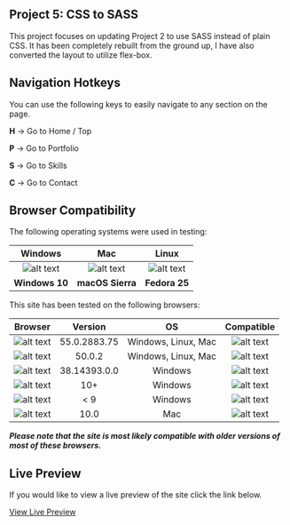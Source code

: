 ## Project 5: CSS to SASS
This project focuses on updating Project 2 to use SASS instead of plain CSS. It has been completely rebuilt from the ground up, I have also converted the layout to utilize flex-box.

## Navigation Hotkeys
You can use the following keys to easily navigate to any section on the page.


**H** → Go to Home / Top


**P** → Go to Portfolio


**S** → Go to Skills


**C** → Go to Contact

## Browser Compatibility
The following operating systems were used in testing:

| Windows | Mac | Linux |
|:-------:|:-----:|:---:|
| ![alt text](http://oi64.tinypic.com/i3t1kh.jpg "Microsoft Windows 10") | ![alt text](http://oi63.tinypic.com/70di6t.jpg "macOS Sierra 10.12") | ![alt text](http://oi65.tinypic.com/1265qf7.jpg "Fedora 25") |
| **Windows 10** | **macOS Sierra** | **Fedora 25** |

This site has been tested on the following browsers:

| Browser       | Version       | OS  | Compatible |
|:-------------:|:-------------:|:---:|:----------:|
| ![alt text](http://findicons.com/files/icons/2781/google_jfk_icons/32/chrome_ico.png "Google Chrome")     | 55.0.2883.75 | Windows, Linux, Mac   | ![alt text](http://oi65.tinypic.com/1628njk.jpg "Compatible")   |
| ![alt text](http://oi68.tinypic.com/15czwuo.jpg "Mozilla FireFox")            | 50.0.2       |   Windows, Linux, Mac | ![alt text](http://oi65.tinypic.com/1628njk.jpg "Compatible")   |
| ![alt text](http://findicons.com/files/icons/2796/metro_uinvert_dock/32/internet_explorer.png "Microsoft Edge") | 38.14393.0.0 |   Windows              | ![alt text](http://oi65.tinypic.com/1628njk.jpg "Compatible")   |
![alt text](http://oi64.tinypic.com/b8wkr6.jpg "Internet Explorer")           | 10+          |   Windows              | ![alt text](http://oi65.tinypic.com/1628njk.jpg "Compatible")   |
| ![alt text](http://oi64.tinypic.com/b8wkr6.jpg "Internet Explorer")           | < 9          |   Windows              | ![alt text](http://findicons.com/files/icons/1008/quiet/32/no.png "Incompatible") |
| ![alt text](http://oi64.tinypic.com/315kivr.jpg "Safari")                                  | 10.0         |   Mac                 | ![alt text](http://oi65.tinypic.com/1628njk.jpg "Compatible")

**_Please note that the site is most likely compatible with older versions of most of these browsers._**
## Live Preview
If you would like to view a live preview of the site click the link below.

[View Live Preview](https://rdudley4.github.io/Project-5)

